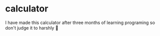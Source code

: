 # calculator
 I have made this calculator after three months of learning programing
 so don't judge it to harshly 🙂
